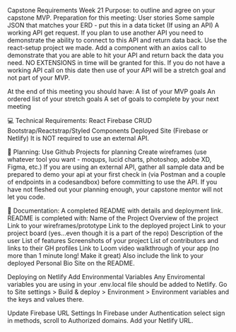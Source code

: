 Capstone Requirements
Week 21
Purpose: to outline and agree on your capstone MVP.
Preparation for this meeting:
User stories
Some sample JSON that matches your ERD - put this in a data ticket
(If using an API) A working API get request. If you plan to use another API you need to demonstrate the ability to connect to this API and return data back. Use the react-setup project we made. Add a component with an axios call to demonstrate that you are able to hit your API and return back the data you need. NO EXTENSIONS in time will be granted for this. If you do not have a working API call on this date then use of your API will be a stretch goal and not part of your MVP.

At the end of this meeting you should have:
A list of your MVP goals
An ordered list of your stretch goals
A set of goals to complete by your next meeting

💻 Technical Requirements:
React
Firebase CRUD
Bootstrap/Reactstrap/Styled Components
Deployed Site (Firebase or Netlify)
It is NOT required to use an external API.

📅 Planning:
Use Github Projects for planning
Create wireframes (use whatever tool you want - moqups, lucid charts, photoshop, adobe XD, Figma, etc.)
If you are using an external API, gather all sample data and be prepared to demo your api at your first check in (via Postman and a couple of endpoints in a codesandbox) before committing to use the API.
If you have not fleshed out your planning enough, your capstone mentor will not let you code.

📄 Documentation:
A completed README with details and deployment link.
README is completed with:
Name of the Project
Overview of the project
Link to your wireframes/prototype
Link to the deployed project
Link to your project board (yes...even though it is a part of the repo)
Description of the user
List of features
Screenshots of your project
List of contributors and links to their GH profiles
Link to Loom video walkthrough of your app (no more than 1 minute long! Make it great)
Also include the link to your deployed Personal Bio Site on the README.

Deploying on Netlify
Add Environmental Variables 
Any Enviromental variables you are using in your .env.local file should be added to Netlify.
Go to Site settings > Build & deploy > Environment > Environment variables and the keys and values there.

Update Firebase URL Settings
In Firebase under Authentication select sign in methods, scroll to Authorized domains. Add your Netlify URL.
